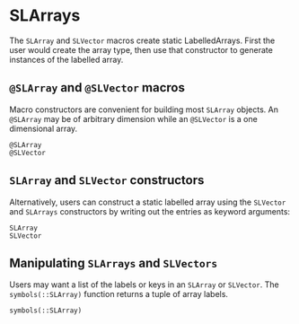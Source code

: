 # SLArrays

The `SLArray` and `SLVector` macros create static LabelledArrays.
First the user would create the array type, then use that constructor to generate
instances of the labelled array.

## `@SLArray` and `@SLVector` macros

Macro constructors are convenient for building most `SLArray` objects. An 
`@SLArray` may be of arbitrary dimension while an `@SLVector` is a 
one dimensional array. 

```@docs
@SLArray
@SLVector
```

## `SLArray` and `SLVector` constructors

Alternatively, users can construct a static labelled array using the
`SLVector` and `SLArrays` constructors by writing out the entries as keyword arguments:

```@docs
SLArray
SLVector
```

## Manipulating `SLArrays` and `SLVectors`

Users may want a list of the labels or keys in an `SLArray` or `SLVector`.
The `symbols(::SLArray)` function returns a tuple of array labels.

```@docs
symbols(::SLArray)
```
